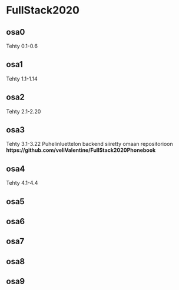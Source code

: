 # FullStack2020

<h2>osa0</h2>
    Tehty 0.1-0.6
<h2>osa1</h2>
    Tehty 1.1-1.14
<h2>osa2</h2>
    Tehty 2.1-2.20
<h2>osa3</h2>
    Tehty 3.1-3.22
    Puhelinluettelon backend siiretty omaan repositorioon 
    <b>https://github.com/veliValentine/FullStack2020Phonebook</b>
<h2>osa4</h2>
  Tehty 4.1-4.4
<h2>osa5</h2>
<h2>osa6</h2>
<h2>osa7</h2>
<h2>osa8</h2>
<h2>osa9</h2>
